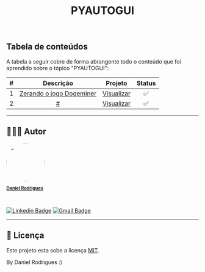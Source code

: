 <h1 align="center">PYAUTOGUI</h1>
<br>

	
## Tabela de conteúdos

A tabela a seguir cobre de forma abrangente todo o conteúdo que foi aprendido sobre o tópico "PYAUTOGUI":

| # | Descrição | Projeto | Status | 
| :---: | :---: | :---: | :---: | 
| 1 | <a href="https://portswigger.net/web-security/sql-injection/lab-retrieve-hidden-data" target="_blank">Zerando o jogo Dogeminer</a> | <a href="https://github.com/danielrodrigues-dv/Automation-Dogeminer/blob/main/README.md">Visualizar</a> | :white_check_mark: |
| 2 | <a href="https://portswigger.net/web-security/sql-injection/lab-login-bypass" target="_blank">#</a> | <a href="#">Visualizar</a> | :white_check_mark: |

---


## 🦸🏻‍♂️ Autor

<a href="https://github.com/danielrodrigues-dv">
 <img style="border-radius: 50%;" src="https://avatars.githubusercontent.com/u/41621213?v=4" width="100px;" alt=""/>
 <br>
  <sub><b><p>Daniel Rodrigues</p></b></sub></a>
 <br />

[![Linkedin Badge](https://img.shields.io/badge/-Daniel%20Rodrigues-blue?style=flat-square&logo=Linkedin&logoColor=white&link=https://www.linkedin.com/in/daniel-rodrigues-dv/)](https://www.linkedin.com/in/daniel-rodrigues-dv/) 
[![Gmail Badge](https://img.shields.io/badge/-daniel.rodrigues.soarees@gmail.com-c14438?style=flat-square&logo=Gmail&logoColor=white&link=mailto:daniel.rodrigues.soarees@gmail.com)](mailto:daniel.rodrigues.soarees@gmail.com)

---

## 📝 Licença

Este projeto esta sobe a licença [MIT](./LICENSE).

By Daniel Rodrigues  :)
